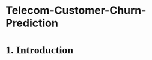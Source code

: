 # Telecom-Customer-Churn-Prediction

<a id = "1" > </a> 
# <span style="font-family:serif; font-size:28px;"> 1. Introduction </span> 
  <a id = "introduction" > </a>
